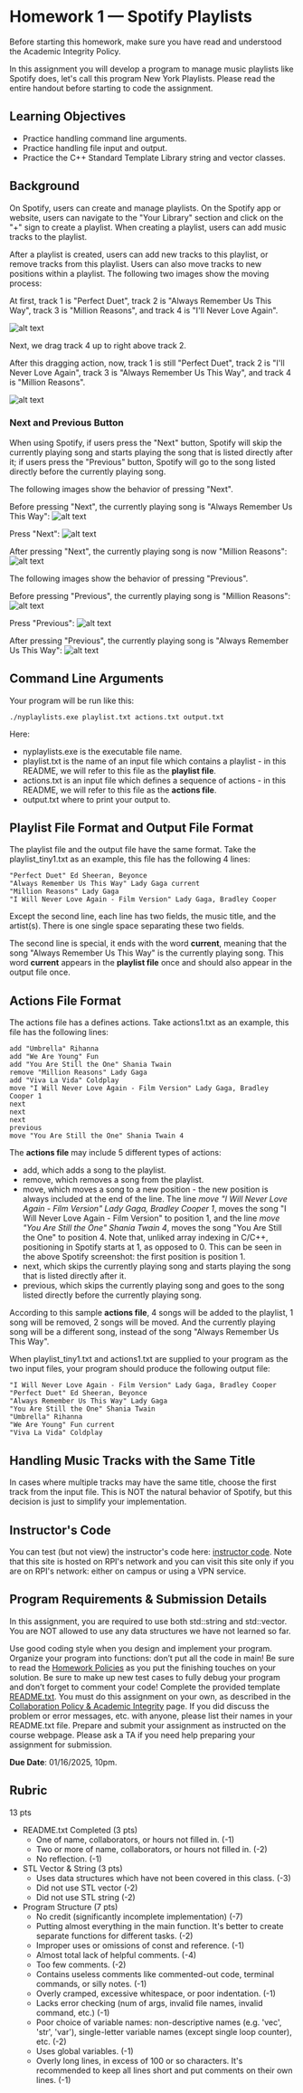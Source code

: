 # Homework 1 — Spotify Playlists

Before starting this homework, make sure you have read and understood the Academic Integrity Policy.

In this assignment you will develop a program to manage music playlists like Spotify does, let's call this program New York Playlists. Please read the entire handout before starting to code the assignment. 

## Learning Objectives

- Practice handling command line arguments.
- Practice handling file input and output.
- Practice the C++ Standard Template Library string and vector classes. 

## Background

On Spotify, users can create and manage playlists. On the Spotify app or website, users can navigate to the "Your Library" section and click on the "+" sign to create a playlist. When creating a playlist, users can add music tracks to the playlist.

After a playlist is created, users can add new tracks to this playlist, or remove tracks from this playlist. Users can also move tracks to new positions within a playlist. The following two images show the moving process:

At first, track 1 is "Perfect Duet", track 2 is "Always Remember Us This Way", track 3 is "Million Reasons", and track 4 is "I'll Never Love Again".

![alt text](images/before_reorder.png "Spotify before re-order")

Next, we drag track 4 up to right above track 2.

After this dragging action, now, track 1 is still "Perfect Duet", track 2 is "I'll Never Love Again", track 3 is "Always Remember Us This Way", and track 4 is "Million Reasons".

![alt text](images/after_reorder.png "Spotify after re-order")

### Next and Previous Button

When using Spotify, if users press the "Next" button, Spotify will skip the currently playing song and starts playing the song that is listed directly after it; if users press the "Previous" button, Spotify will go to the song listed directly before the currently playing song.

The following images show the behavior of pressing "Next".

Before pressing "Next", the currently playing song is "Always Remember Us This Way":
![alt text](images/before_press_next.png "Spotify before pressing next")

Press "Next":
![alt text](images/press_next.png "Spotify pressing next")

After pressing "Next", the currently playing song is now "Million Reasons":
![alt text](images/after_press_next.png "Spotify after pressing next")

The following images show the behavior of pressing "Previous".

Before pressing "Previous", the currently playing song is "Million Reasons":
![alt text](images/before_press_previous.png "Spotify before pressing previous")

Press "Previous":
![alt text](images/press_previous.png "Spotify pressing previous")

After pressing "Previous", the currently playing song is "Always Remember Us This Way":
![alt text](images/after_press_previous.png "Spotify after pressing previous")

## Command Line Arguments

Your program will be run like this:

```console
./nyplaylists.exe playlist.txt actions.txt output.txt
```

Here:

- nyplaylists.exe is the executable file name.
- playlist.txt is the name of an input file which contains a playlist - in this README, we will refer to this file as the **playlist file**.
- actions.txt is an input file which defines a sequence of actions - in this README, we will refer to this file as the **actions file**.
- output.txt where to print your output to.

## Playlist File Format and Output File Format

The playlist file and the output file have the same format. Take the playlist_tiny1.txt as an example, this file has the following 4 lines:

```console
"Perfect Duet" Ed Sheeran, Beyonce
"Always Remember Us This Way" Lady Gaga current
"Million Reasons" Lady Gaga
"I Will Never Love Again - Film Version" Lady Gaga, Bradley Cooper
```

Except the second line, each line has two fields, the music title, and the artist(s). There is one single space separating these two fields. 

The second line is special, it ends with the word **current**, meaning that the song "Always Remember Us This Way" is the currently playing song. This word **current** appears in the **playlist file** once and should also appear in the output file once.

## Actions File Format

The actions file has a defines actions. Take actions1.txt as an example, this file has the following lines:

```console
add "Umbrella" Rihanna
add "We Are Young" Fun
add "You Are Still the One" Shania Twain
remove "Million Reasons" Lady Gaga
add "Viva La Vida" Coldplay
move "I Will Never Love Again - Film Version" Lady Gaga, Bradley Cooper 1
next
next
next
previous
move "You Are Still the One" Shania Twain 4
```

The **actions file** may include 5 different types of actions:

- add, which adds a song to the playlist.
- remove, which removes a song from the playlist.
- move, which moves a song to a new position - the new position is always included at the end of the line. The line *move "I Will Never Love Again - Film Version" Lady Gaga, Bradley Cooper 1*, moves the song "I Will Never Love Again - Film Version" to position 1, and the line *move "You Are Still the One" Shania Twain 4*, moves the song "You Are Still the One" to position 4. Note that, unliked array indexing in C/C++, positioning in Spotify starts at 1, as opposed to 0. This can be seen in the above Spotify screenshot: the first position is position 1.
- next, which skips the currently playing song and starts playing the song that is listed directly after it.
- previous, which skips the currently playing song and goes to the song listed directly before the currently playing song.

According to this sample **actions file**, 4 songs will be added to the playlist, 1 song will be removed, 2 songs will be moved. And the currently playing song will be a different song, instead of the song "Always Remember Us This Way".

When playlist_tiny1.txt and actions1.txt are supplied to your program as the two input files, your program should produce the following output file:

```console
"I Will Never Love Again - Film Version" Lady Gaga, Bradley Cooper
"Perfect Duet" Ed Sheeran, Beyonce
"Always Remember Us This Way" Lady Gaga
"You Are Still the One" Shania Twain
"Umbrella" Rihanna
"We Are Young" Fun current
"Viva La Vida" Coldplay
```

<!-- ### Command 1: add a music track to a playlist
The first argument is the name of an input file which contains a playlist - in this README, we will refer to this file as the **playlist file**. The second argument is the name of another input file which contains all available music tracks - in this README, we will refer to this file as the **library file**. The third argument is the output file. The fourth argument is the action, which in this case is "add". The fifth argument is the title of the music track.

```console
./nyplaylists.exe playlist.txt library.txt output.txt add title
```

This command will add a music track (specified by the title) to the end of a playlist.

For example, the following command will add the song Umbrella to the end of the playlist.
```console
./nyplaylists.exe playlist_tiny1.txt library.txt output.txt add Umbrella
```

### Command 2: remove a music track from a playlist
The first argument is the name of the **playlist file**. The second argument is the name of **library file**. The third argument is the output file. The fourth argument is the action, which in this case is "remove". The fifth argument is the title of the music track.

```console
./nyplaylists.exe playlist.txt library.txt output.txt remove title
```

For example, the following command will remove the song "Always Remember Us This Way" from the playlist.
```console
./nyplaylists.exe playlist_tiny1.txt library.txt output.txt remove Always Remember Us This Way
```

### Command 3: move a music track to a new position on the playlist
The first argument is the name of **playlist file**. The second argument is the output file. The third argument is the action, which in this case is "move". The fourth argument is the title of the music track. The fifth argument is the new position - where this user wants the music track to be located on the playlist. Note that, unliked array indexing in C/C++, positioning in Spotify starts at 1, as opposed to 0. This can be seen in the above Spotify screenshot: the first position is position 1.

```console
./nyplaylists.exe playlist.txt output.txt move title [new_position]
```

For example, the following command will move the song "I Will Never Love Again - Film Version" to position 1.
```console
./nyplaylists.exe playlist_tiny1.txt output.txt move I Will Never Love Again - Film Version 1
```

### Command 4: skip to the next song in the current playlist
The first argument is the name of **playlist file**. The second argument is the output file. The third argument is the action, which in this case is "next".

```console
./nyplaylists.exe playlist.txt output.txt next
```

This command will skip to the next song in the current playlist.

### Command 5: skip to the previous song in the current playlist
The first argument is the name of **playlist file**. The second argument is the output file. The third argument is the action, which in this case is "previous".

```console
./nyplaylists.exe playlist.txt output.txt previous
```

For all 5 commands, the output.txt contains the updated playlist. We have provided sample input & output files. Examples of using command line arguments can be found on the course webpage: [Programming Information](https://www.cs.rpi.edu/academics/courses/spring25/csci1200/programming_information.php).
-->

## Handling Music Tracks with the Same Title

In cases where multiple tracks may have the same title, choose the first track from the input file. This is NOT the natural behavior of Spotify, but this decision is just to simplify your implementation.

<!-- ## Known Issue on Submitty

The Autograder on Submitty doesn't handle command line arguments correctly when the arguments are enclosed in double quotes. In fact, the autograder would add a backslash as an escape character in front of each double quote.

e.g., For this command:
```console
./nyplaylists.exe playlist_tiny1.txt library.txt output.txt add "Umbrella"
```

The autograder would actually run:
```console
./nyplaylists.exe playlist_tiny1.txt library.txt output.txt add \"Umbrella\"
```

And as a result, the autograder would pass the last argument as "Umbrella" (with the double quotes) to your program. Thus you need to remove the open double quote and the closing double quote in your program.

Another example, for this command,
```console
./nyplaylists.exe playlist_tiny1.txt library.txt output.txt move "I Will Never Love Again - Film Version" 1
```

The autograder would actually run:
```console
./nyplaylists.exe playlist_tiny1.txt library.txt output.txt move \"I Will Never Love Again - Film Version\" 1
```

This means the autograder would pass 14 arguments to your program. And these 14 arguments are:

0. ./nyplaylists.exe
1. playlist_tiny1.txt
2. library.txt
3. output.txt
4. move
5. "I
6. Will
7. Never
8. Love
9. Again
10. \-
11. Film
12. Version"
13. 1

To deal with this problem, you need to remove double quotes from the arguments. And the std::string erase function can help you remove a double quote. And you can use the following code to do so, here we assume you have a std::string variable called tmpString, and if this tmpString contains a double quote, the following lines will remove that double quote.

```cpp
        size_t quotePos;
        if( (quotePos = tmpString.find('"')) != std::string::npos ){
                tmpString.erase(quotePos, 1); // remove the double quote character at the found position; here number 1 as the second argument means erasing 1 character.
        }
```

You may need to include this double-quote-removal logic twice in your program so as to remove the openning double quote and then the closing double quote.

Note that the above double-quote-removal logic wouldn't do anything if the argument doesn't contain a double quote. This means including the double-quote-removal logic in your code should not affect how you run your program locally on your own computer.
-->

## Instructor's Code

You can test (but not view) the instructor's code here: [instructor code](http://ds.cs.rpi.edu/hws/playlists/). Note that this site is hosted on RPI's network and you can visit this site only if you are on RPI's network: either on campus or using a VPN service.

## Program Requirements & Submission Details

In this assignment, you are required to use both std::string and std::vector. You are NOT allowed to use any data structures we have not learned so far.

Use good coding style when you design and implement your program. Organize your program into functions: don’t put all the code in main! Be sure to read the [Homework Policies](https://www.cs.rpi.edu/academics/courses/spring25/csci1200/homework_policies.php) as you put the finishing touches on your solution. Be sure to make up new test cases to fully debug your program and don’t forget to comment your code! Complete the provided template [README.txt](./README.txt). You must do this assignment on your own, as described in the [Collaboration Policy & Academic Integrity](https://www.cs.rpi.edu/academics/courses/spring25/csci1200/academic_integrity.php) page. If you did discuss the problem or error messages, etc. with anyone, please list their names in your README.txt file. Prepare and submit your assignment as instructed on the course webpage. Please ask a TA if you need help preparing your assignment for submission.

**Due Date**: 01/16/2025, 10pm.

## Rubric

13 pts
 - README.txt Completed (3 pts)
   - One of name, collaborators, or hours not filled in. (-1)
   - Two or more of name, collaborators, or hours not filled in. (-2)
   - No reflection. (-1)
 - STL Vector & String (3 pts)
   - Uses data structures which have not been covered in this class. (-3)
   - Did not use STL vector (-2)
   - Did not use STL string (-2)
 - Program Structure (7 pts)
   - No credit (significantly incomplete implementation) (-7)
   - Putting almost everything in the main function. It's better to create separate functions for different tasks. (-2)
   - Improper uses or omissions of const and reference. (-1)
   - Almost total lack of helpful comments. (-4)
   - Too few comments. (-2)
   - Contains useless comments like commented-out code, terminal commands, or silly notes. (-1)
   - Overly cramped, excessive whitespace, or poor indentation. (-1)
   - Lacks error checking (num of args, invalid file names, invalid command, etc.) (-1)
   - Poor choice of variable names: non-descriptive names (e.g. 'vec', 'str', 'var'), single-letter variable names (except single loop counter), etc. (-2)
   - Uses global variables. (-1)
   - Overly long lines, in excess of 100 or so characters. It's recommended to keep all lines short and put comments on their own lines. (-1)
